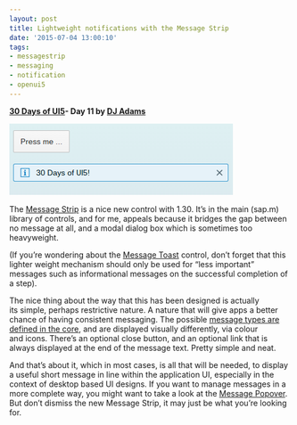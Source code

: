 ```yaml
---
layout: post
title: Lightweight notifications with the Message Strip
date: '2015-07-04 13:00:10'
tags:
- messagestrip
- messaging
- notification
- openui5
---
```


**[30 Days of UI5](http://pipetree.com/qmacro/blog/2015/07/04/30-days-of-ui5/)- Day 11 by [DJ Adams](http://pipetree.com/qmacro/)**

![Message Strip control](/content/images/2018/02/Screenshot-2015-06-23-at-22.26.53.png)

The [Message Strip](https://openui5beta.hana.ondemand.com/explored.html#/entity/sap.m.MessageStrip/samples) is a nice new control with 1.30. It’s in the main (sap.m) library of controls, and for me, appeals because it bridges the gap between no message at all, and a modal dialog box which is sometimes too heavyweight.

(If you’re wondering about the [Message Toast](https://openui5.hana.ondemand.com/#docs/api/symbols/sap.m.MessageToast.html) control, don’t forget that this lighter weight mechanism should only be used for “less important” messages such as informational messages on the successful completion of a step).

The nice thing about the way that this has been designed is actually its simple, perhaps restrictive nature. A nature that will give apps a better chance of having consistent messaging. The possible [message types are defined in the core](https://openui5.hana.ondemand.com/#docs/api/symbols/sap.ui.core.MessageType.html), and are displayed visually differently, via colour and icons. There’s an optional close button, and an optional link that is always displayed at the end of the message text. Pretty simple and neat.

And that’s about it, which in most cases, is all that will be needed, to display a useful short message in line within the application UI, especially in the context of desktop based UI designs. If you want to manage messages in a more complete way, you might want to take a look at the [Message Popover](https://openui5beta.hana.ondemand.com/explored.html#/entity/sap.m.MessagePopover/samples). But don’t dismiss the new Message Strip, it may just be what you’re looking for.


